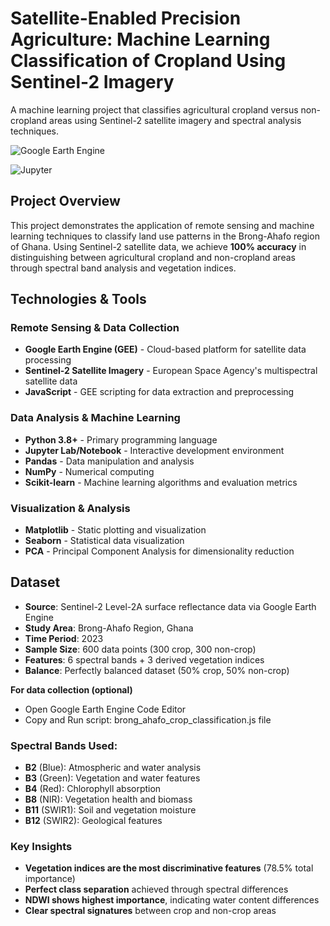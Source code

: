 # Satellite-Enabled Precision Agriculture: Machine Learning Classification of Cropland Using Sentinel-2 Imagery
A machine learning project that classifies agricultural cropland versus non-cropland areas using Sentinel-2 satellite imagery and spectral analysis techniques.

![Google Earth Engine](https://img.shields.io/badge/Google%20Earth%20Engine-JavaScript-green.svg)

![Jupyter](https://img.shields.io/badge/Jupyter-Notebook-orange.svg)
## Project Overview
This project demonstrates the application of remote sensing and machine learning techniques to classify land use patterns in the Brong-Ahafo region of Ghana. Using Sentinel-2 satellite data, we achieve **100% accuracy** in distinguishing between agricultural cropland and non-cropland areas through spectral band analysis and vegetation indices.

## Technologies & Tools
### **Remote Sensing & Data Collection**
- **Google Earth Engine (GEE)** - Cloud-based platform for satellite data processing
- **Sentinel-2 Satellite Imagery** - European Space Agency's multispectral satellite data
- **JavaScript** - GEE scripting for data extraction and preprocessing

### **Data Analysis & Machine Learning**
- **Python 3.8+** - Primary programming language
- **Jupyter Lab/Notebook** - Interactive development environment
- **Pandas** - Data manipulation and analysis
- **NumPy** - Numerical computing
- **Scikit-learn** - Machine learning algorithms and evaluation metrics

### **Visualization & Analysis**
- **Matplotlib** - Static plotting and visualization
- **Seaborn** - Statistical data visualization
- **PCA** - Principal Component Analysis for dimensionality reduction

## Dataset
- **Source**: Sentinel-2 Level-2A surface reflectance data via Google Earth Engine
- **Study Area**: Brong-Ahafo Region, Ghana
- **Time Period**: 2023
- **Sample Size**: 600 data points (300 crop, 300 non-crop)
- **Features**: 6 spectral bands + 3 derived vegetation indices
- **Balance**: Perfectly balanced dataset (50% crop, 50% non-crop)

**For data collection (optional)**
- Open Google Earth Engine Code Editor
- Copy and Run script: brong_ahafo_crop_classification.js file

### Spectral Bands Used:
- **B2** (Blue): Atmospheric and water analysis
- **B3** (Green): Vegetation and water features
- **B4** (Red): Chlorophyll absorption
- **B8** (NIR): Vegetation health and biomass
- **B11** (SWIR1): Soil and vegetation moisture
- **B12** (SWIR2): Geological features

### Key Insights
- **Vegetation indices are the most discriminative features** (78.5% total importance)
- **Perfect class separation** achieved through spectral differences
- **NDWI shows highest importance**, indicating water content differences
- **Clear spectral signatures** between crop and non-crop areas
